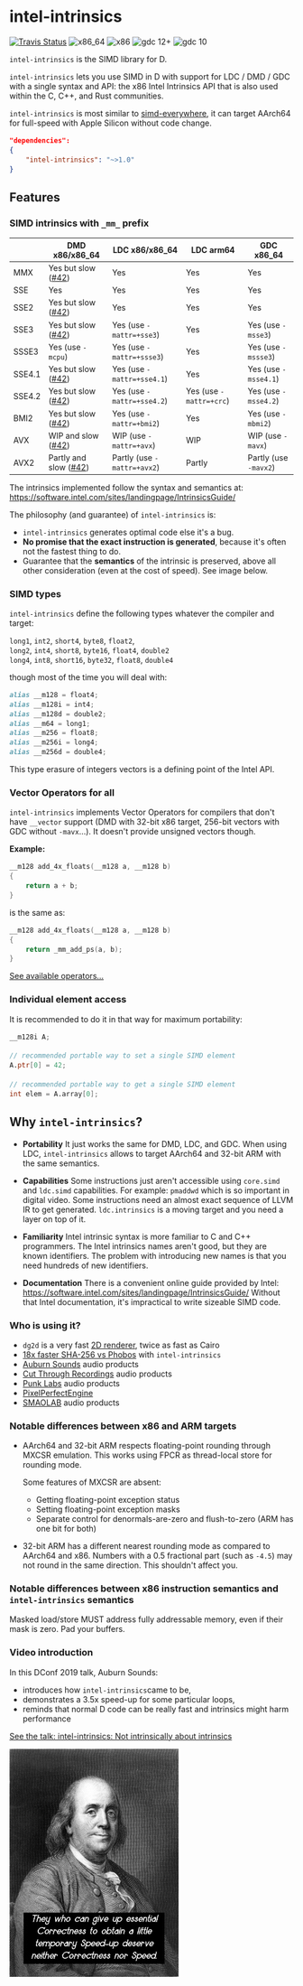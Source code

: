 
# intel-intrinsics

[![Travis Status](https://api.travis-ci.com/AuburnSounds/intel-intrinsics.svg?branch=master)](https://travis-ci.com/AuburnSounds/intel-intrinsics)
![x86_64](https://github.com/AuburnSounds/intel-intrinsics/workflows/x86_64/badge.svg)
![x86](https://github.com/AuburnSounds/intel-intrinsics/workflows/x86/badge.svg)
![gdc 12+](https://github.com/AuburnSounds/intel-intrinsics/workflows/gdc/badge.svg)
![gdc 10](https://github.com/AuburnSounds/intel-intrinsics/workflows/gdc-old/badge.svg)

`intel-intrinsics` is the SIMD library for D.

`intel-intrinsics` lets you use SIMD in D with support for LDC / DMD / GDC with a single syntax and API: the x86 Intel Intrinsics API that is also used within the C, C++, and Rust communities.

`intel-intrinsics` is most similar to [simd-everywhere](https://github.com/simd-everywhere/simde), it can target AArch64 for full-speed with Apple Silicon without code change.

```json
"dependencies":
{
    "intel-intrinsics": "~>1.0"
}
```

## Features

### SIMD intrinsics with `_mm_` prefix

|       | DMD x86/x86_64        | LDC x86/x86_64         | LDC arm64            | GDC x86_64              |
|-------|-----------------------|------------------------|----------------------|-------------------------|
| MMX   | Yes but slow ([#42](https://github.com/AuburnSounds/intel-intrinsics/issues/42)) | Yes                      | Yes    | Yes |
| SSE   | Yes | Yes                      | Yes    | Yes |
| SSE2  | Yes but slow ([#42](https://github.com/AuburnSounds/intel-intrinsics/issues/42)) | Yes                      | Yes    | Yes |
| SSE3  | Yes but slow ([#42](https://github.com/AuburnSounds/intel-intrinsics/issues/42)) | Yes (use `-mattr=+sse3`)   | Yes    | Yes (use `-msse3`) |
| SSSE3 | Yes (use `-mcpu`) | Yes (use `-mattr=+ssse3`)  | Yes    | Yes  (use `-mssse3`) |
| SSE4.1| Yes but slow ([#42](https://github.com/AuburnSounds/intel-intrinsics/issues/42)) | Yes (use `-mattr=+sse4.1`) | Yes    | Yes  (use `-msse4.1`) |
| SSE4.2| Yes but slow ([#42](https://github.com/AuburnSounds/intel-intrinsics/issues/42)) | Yes (use `-mattr=+sse4.2`) | Yes (use `-mattr=+crc`)   | Yes (use `-msse4.2`) |
| BMI2  | Yes but slow ([#42](https://github.com/AuburnSounds/intel-intrinsics/issues/42)) | Yes (use `-mattr=+bmi2`)   | Yes | Yes (use `-mbmi2`)  |
| AVX   | WIP and slow ([#42](https://github.com/AuburnSounds/intel-intrinsics/issues/42)) | WIP (use `-mattr=+avx`) | WIP | WIP (use `-mavx`) |
| AVX2  | Partly and slow ([#42](https://github.com/AuburnSounds/intel-intrinsics/issues/42)) | Partly (use `-mattr=+avx2`) | Partly | Partly (use `-mavx2`) |

The intrinsics implemented follow the syntax and semantics at: https://software.intel.com/sites/landingpage/IntrinsicsGuide/

The philosophy (and guarantee) of `intel-intrinsics` is:
 - `intel-intrinsics` generates optimal code else it's a bug.
 - **No promise that the exact instruction is generated**, because it's often not the fastest thing to do.
 - Guarantee that the **semantics** of the intrinsic is preserved, above all other consideration (even at the cost of speed). See image below.

### SIMD types

`intel-intrinsics` define the following types whatever the compiler and target:

`long1`, `int2`, `short4`, `byte8`, `float2`,  
`long2`, `int4`, `short8`, `byte16`, `float4`, `double2`  
`long4`, `int8`, `short16`, `byte32`, `float8`, `double4`

though most of the time you will deal with:
```d
alias __m128 = float4; 
alias __m128i = int4;
alias __m128d = double2;
alias __m64 = long1;
alias __m256 = float8; 
alias __m256i = long4;
alias __m256d = double4;
```

This type erasure of integers vectors is a defining point of the Intel API.


### Vector Operators for all

`intel-intrinsics` implements Vector Operators for compilers that don't have `__vector` support (DMD with 32-bit x86 target, 256-bit vectors with GDC without `-mavx`...). It doesn't provide unsigned vectors though.

**Example:**
```d
__m128 add_4x_floats(__m128 a, __m128 b)
{
    return a + b;
}
```
is the same as:
```d
__m128 add_4x_floats(__m128 a, __m128 b)
{
    return _mm_add_ps(a, b);
}
```

[See available operators...](https://dlang.org/spec/simd.html#vector_op_intrinsics)


### Individual element access

It is recommended to do it in that way for maximum portability:
```d
__m128i A;

// recommended portable way to set a single SIMD element
A.ptr[0] = 42; 

// recommended portable way to get a single SIMD element
int elem = A.array[0];
```


## Why `intel-intrinsics`?

- **Portability** 
  It just works the same for DMD, LDC, and GDC.
  When using LDC, `intel-intrinsics` allows to target AArch64 and 32-bit ARM with the same semantics.

- **Capabilities**
  Some instructions just aren't accessible using `core.simd` and `ldc.simd` capabilities. For example: `pmaddwd` which is so important in digital video. Some instructions need an almost exact sequence of LLVM IR to get generated. `ldc.intrinsics` is a moving target and you need a layer on top of it.
  
- **Familiarity**
  Intel intrinsic syntax is more familiar to C and C++ programmers. 
The Intel intrinsics names  aren't good, but they are known identifiers.
The problem with introducing new names is that you need hundreds of new identifiers.

- **Documentation**
There is a convenient online guide provided by Intel:
https://software.intel.com/sites/landingpage/IntrinsicsGuide/
Without that Intel documentation, it's impractical to write sizeable SIMD code.


### Who is using it?

- `dg2d` is a very fast [2D renderer](https://github.com/cerjones/dg2d), twice as fast as Cairo
- [18x faster SHA-256 vs Phobos](https://github.com/AuburnSounds/intel-intrinsics/blob/master/examples/sha256/source/main.d) with `intel-intrinsics`
- [Auburn Sounds](https://www.auburnsounds.com/) audio products
- [Cut Through Recordings](https://www.cutthroughrecordings.com/) audio products
- [Punk Labs](https://punklabs.com/) audio products
- [PixelPerfectEngine](https://github.com/ZILtoid1991/pixelperfectengine)
- [SMAOLAB](https://smaolab.org/) audio products


### Notable differences between x86 and ARM targets

- AArch64 and 32-bit ARM respects floating-point rounding through MXCSR emulation.
  This works using FPCR as thread-local store for rounding mode.

  Some features of MXCSR are absent:
  - Getting floating-point exception status
  - Setting floating-point exception masks
  - Separate control for denormals-are-zero and flush-to-zero (ARM has one bit for both)

- 32-bit ARM has a different nearest rounding mode as compared to AArch64 and x86. Numbers with a 0.5 fractional part (such as `-4.5`) may not round in the same direction. This shouldn't affect you.


### Notable differences between x86 instruction semantics and `intel-intrinsics` semantics

Masked load/store MUST address fully addressable memory, even if their mask is zero. Pad your buffers.



### Video introduction

In this DConf 2019 talk, Auburn Sounds:
- introduces how `intel-intrinsics`came to be, 
- demonstrates a 3.5x speed-up for some particular loops,
- reminds that normal D code can be really fast and intrinsics might harm performance

[See the talk: intel-intrinsics: Not intrinsically about intrinsics](https://www.youtube.com/watch?v=cmswsx1_BUQ)

<img alt="Ben Franklin" src="https://raw.githubusercontent.com/AuburnSounds/intel-intrinsics/master/ben.jpg">

